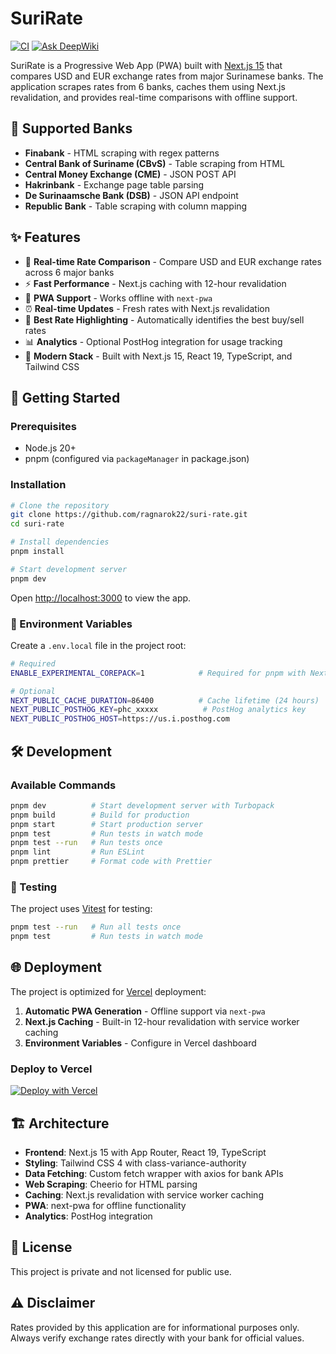 # SuriRate

[![CI](https://github.com/ragnarok22/suri-rate/actions/workflows/test.yml/badge.svg)](https://github.com/ragnarok22/suri-rate/actions/workflows/test.yml)
[![Ask DeepWiki](https://deepwiki.com/badge.svg)](https://deepwiki.com/ragnarok22/suri-rate)

SuriRate is a Progressive Web App (PWA) built with [Next.js 15](https://nextjs.org/) that compares USD and EUR exchange rates from major Surinamese banks. The application scrapes rates from 6 banks, caches them using Next.js revalidation, and provides real-time comparisons with offline support.

## 🏦 Supported Banks

- **Finabank** - HTML scraping with regex patterns
- **Central Bank of Suriname (CBvS)** - Table scraping from HTML
- **Central Money Exchange (CME)** - JSON POST API
- **Hakrinbank** - Exchange page table parsing
- **De Surinaamsche Bank (DSB)** - JSON API endpoint
- **Republic Bank** - Table scraping with column mapping

## ✨ Features

- 🔄 **Real-time Rate Comparison** - Compare USD and EUR exchange rates across 6 major banks
- ⚡ **Fast Performance** - Next.js caching with 12-hour revalidation
- 📱 **PWA Support** - Works offline with `next-pwa`
- ⏰ **Real-time Updates** - Fresh rates with Next.js revalidation
- 🎯 **Best Rate Highlighting** - Automatically identifies the best buy/sell rates
- 📊 **Analytics** - Optional PostHog integration for usage tracking
- 🚀 **Modern Stack** - Built with Next.js 15, React 19, TypeScript, and Tailwind CSS

## 🚀 Getting Started

### Prerequisites

- Node.js 20+
- pnpm (configured via `packageManager` in package.json)

### Installation

```bash
# Clone the repository
git clone https://github.com/ragnarok22/suri-rate.git
cd suri-rate

# Install dependencies
pnpm install

# Start development server
pnpm dev
```

Open [http://localhost:3000](http://localhost:3000) to view the app.

### 🔧 Environment Variables

Create a `.env.local` file in the project root:

```bash
# Required
ENABLE_EXPERIMENTAL_COREPACK=1            # Required for pnpm with Next.js

# Optional
NEXT_PUBLIC_CACHE_DURATION=86400          # Cache lifetime (24 hours)
NEXT_PUBLIC_POSTHOG_KEY=phc_xxxxx          # PostHog analytics key
NEXT_PUBLIC_POSTHOG_HOST=https://us.i.posthog.com
```

## 🛠️ Development

### Available Commands

```bash
pnpm dev          # Start development server with Turbopack
pnpm build        # Build for production
pnpm start        # Start production server
pnpm test         # Run tests in watch mode
pnpm test --run   # Run tests once
pnpm lint         # Run ESLint
pnpm prettier     # Format code with Prettier
```

### 🧪 Testing

The project uses [Vitest](https://vitest.dev/) for testing:

```bash
pnpm test --run   # Run all tests once
pnpm test         # Run tests in watch mode
```

## 🌐 Deployment

The project is optimized for [Vercel](https://vercel.com/) deployment:

1. **Automatic PWA Generation** - Offline support via `next-pwa`
2. **Next.js Caching** - Built-in 12-hour revalidation with service worker caching
3. **Environment Variables** - Configure in Vercel dashboard

### Deploy to Vercel

[![Deploy with Vercel](https://vercel.com/button)](https://vercel.com/new/clone?repository-url=https://github.com/ragnarok22/suri-rate)

## 🏗️ Architecture

- **Frontend**: Next.js 15 with App Router, React 19, TypeScript
- **Styling**: Tailwind CSS 4 with class-variance-authority
- **Data Fetching**: Custom fetch wrapper with axios for bank APIs
- **Web Scraping**: Cheerio for HTML parsing
- **Caching**: Next.js revalidation with service worker caching
- **PWA**: next-pwa for offline functionality
- **Analytics**: PostHog integration

## 📄 License

This project is private and not licensed for public use.

## ⚠️ Disclaimer

Rates provided by this application are for informational purposes only. Always verify exchange rates directly with your bank for official values.
